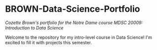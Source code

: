 # BROWN-Data-Science-Portfolio
*Cozette Brown's portfolio for the Notre Dame course MDSC 20009: Introduction to Data Science*

Welcome to the repository for my intro-level course in Data Science! I'm excited to fill it with projects this semester. 
